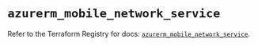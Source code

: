 # `azurerm_mobile_network_service`

Refer to the Terraform Registry for docs: [`azurerm_mobile_network_service`](https://registry.terraform.io/providers/hashicorp/azurerm/4.15.0/docs/resources/mobile_network_service).
